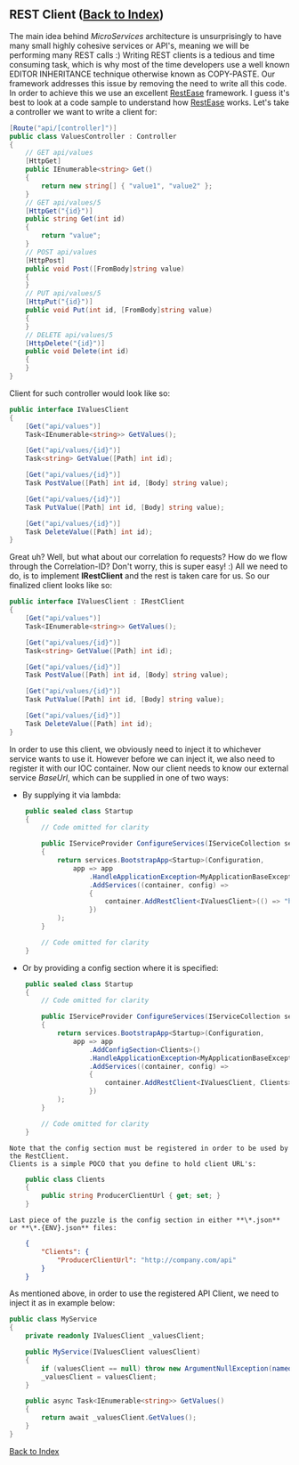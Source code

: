 ## REST Client ([Back to Index](https://github.com/icgam/ICG.DotNetCore.Framework))

The main idea behind *MicroServices* architecture is unsurprisingly to have many small highly cohesive services or API's, meaning we will be performing many REST calls :) Writing REST clients is a tedious and time consuming task, which is why most of the time developers use a well known EDITOR INHERITANCE technique otherwise known as COPY-PASTE. Our framework addresses this issue by removing the need to write all this code. In order to achieve this we use an excellent [RestEase](https://github.com/canton7/RestEase) framework. I guess it's best to look at a code sample to understand how [RestEase](https://github.com/canton7/RestEase) works. Let's take a controller we want to write a client for:

```csharp
[Route("api/[controller]")]
public class ValuesController : Controller
{
    // GET api/values
    [HttpGet]
    public IEnumerable<string> Get()
    {
        return new string[] { "value1", "value2" };
    }
    // GET api/values/5
    [HttpGet("{id}")]
    public string Get(int id)
    {
        return "value";
    }
    // POST api/values
    [HttpPost]
    public void Post([FromBody]string value)
    {
    }
    // PUT api/values/5
    [HttpPut("{id}")]
    public void Put(int id, [FromBody]string value)
    {
    }
    // DELETE api/values/5
    [HttpDelete("{id}")]
    public void Delete(int id)
    {
    }
}
```

Client for such controller would look like so:

```csharp
public interface IValuesClient
{
    [Get("api/values")]
    Task<IEnumerable<string>> GetValues();

    [Get("api/values/{id}")]
    Task<string> GetValue([Path] int id);

    [Get("api/values/{id}")]
    Task PostValue([Path] int id, [Body] string value);

    [Get("api/values/{id}")]
    Task PutValue([Path] int id, [Body] string value);

    [Get("api/values/{id}")]
    Task DeleteValue([Path] int id);
}
```

Great uh? Well, but what about our correlation fo requests? How do we flow through the Correlation-ID? Don't worry, this is super easy! :) All we need to do, is to implement **IRestClient** and the rest is taken care for us. So our finalized client looks like so:

```csharp
public interface IValuesClient : IRestClient
{
    [Get("api/values")]
    Task<IEnumerable<string>> GetValues();

    [Get("api/values/{id}")]
    Task<string> GetValue([Path] int id);

    [Get("api/values/{id}")]
    Task PostValue([Path] int id, [Body] string value);

    [Get("api/values/{id}")]
    Task PutValue([Path] int id, [Body] string value);

    [Get("api/values/{id}")]
    Task DeleteValue([Path] int id);
}
```

In order to use this client, we obviously need to inject it to whichever service wants to use it. However before we can inject it, we also need to register it with our IOC container. Now our client needs to know our external service *BaseUrl*, which can be supplied in one of two ways:

* By supplying it via lambda:

```csharp
    public sealed class Startup
    {
        // Code omitted for clarity

        public IServiceProvider ConfigureServices(IServiceCollection services)
        {
            return services.BootstrapApp<Startup>(Configuration,
                app => app
                    .HandleApplicationException<MyApplicationBaseException>()
                    .AddServices((container, config) =>
                    {
                        container.AddRestClient<IValuesClient>(() => "http://company.com/api");
                    })
            );
        }

        // Code omitted for clarity
    }
```

* Or by providing a config section where it is specified:

```csharp
    public sealed class Startup
    {
        // Code omitted for clarity

        public IServiceProvider ConfigureServices(IServiceCollection services)
        {
            return services.BootstrapApp<Startup>(Configuration,
                app => app
                    .AddConfigSection<Clients>()
                    .HandleApplicationException<MyApplicationBaseException>()
                    .AddServices((container, config) =>
                    {
                        container.AddRestClient<IValuesClient, Clients>(c => c.ProducerClientUrl);
                    })
            );
        }

        // Code omitted for clarity
    }
```
    Note that the config section must be registered in order to be used by the RestClient.
    Clients is a simple POCO that you define to hold client URL's:

```csharp
    public class Clients
    {
        public string ProducerClientUrl { get; set; }
    }
```

    Last piece of the puzzle is the config section in either **\*.json** or **\*.{ENV}.json** files:

```json
    {
        "Clients": {
            "ProducerClientUrl": "http://company.com/api"
        }
    }
```

As mentioned above, in order to use the registered API Client, we need to inject it as in example below:

```csharp
public class MyService
{
    private readonly IValuesClient _valuesClient;

    public MyService(IValuesClient valuesClient)
    {
        if (valuesClient == null) throw new ArgumentNullException(nameof(valuesClient));
        _valuesClient = valuesClient;
    }

    public async Task<IEnumerable<string>> GetValues()
    {
        return await _valuesClient.GetValues();
    }
}
```

[Back to Index](https://github.com/icgam/ICG.DotNetCore.Framework)